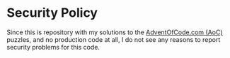 # Security Policy

Since this is repository with my solutions to the [AdventOfCode.com (AoC)](https://adventofcode.com/) puzzles, 
and no production code at all, I do not see any reasons to report security problems for this code.
